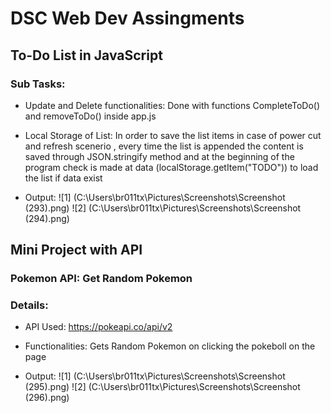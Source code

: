 # DSC Web Dev Assingments

## To-Do List in JavaScript
### Sub Tasks:
* Update and Delete functionalities:
Done with functions CompleteToDo() and removeToDo() inside app.js

* Local Storage of List:
In order to save the list items in case of power cut and refresh scenerio , every time the list is appended the content is saved through JSON.stringify method and at the beginning of the program check is made at data (localStorage.getItem("TODO")) to load the list if data exist

* Output:
![1] (C:\Users\br011tx\Pictures\Screenshots\Screenshot (293).png)
![2] (C:\Users\br011tx\Pictures\Screenshots\Screenshot (294).png)

## Mini Project with API
### Pokemon API: Get Random Pokemon

### Details:
* API Used: https://pokeapi.co/api/v2
* Functionalities: Gets Random Pokemon on clicking the pokeboll on the page


* Output:
![1] (C:\Users\br011tx\Pictures\Screenshots\Screenshot (295).png)
![2] (C:\Users\br011tx\Pictures\Screenshots\Screenshot (296).png)
